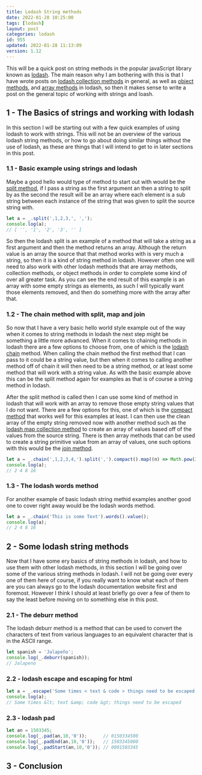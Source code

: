 ```yaml
---
title: Lodash String methods
date: 2022-01-28 10:25:00
tags: [lodash]
layout: post
categories: lodash
id: 955
updated: 2022-01-28 11:13:09
version: 1.12
---
```


This will be a quick post on string methods in the popular javaScript library known as [lodash](https://lodash.com/docs/4.17.15). The main reason why I am bothering with this is that I have wrote posts on [lodash collection methods](/2022/01/14/lodash_collection) in general, as well as [object methods](/2019/02/13/lodash_object/), and [array methods](/2019/02/14/lodash_array/) in lodash, so then it makes sense to write a post on the general topic of working with strings and loash.

<!-- more -->

## 1 - The Basics of strings and working with lodash

In this section I will be starting out with a few quick examples of using lodash to work with strings. This will not be an overview of the various lodash string methods, or how to go about doing similar things without the use of lodash, as these are things that I will intend to get to in later sections in this post.

### 1.1 - Basic example using strings and lodash

Maybe a good hello would type of method to start out with would be the [split method](/2018/12/03/lodash_split/), if I pass a string as the first argument an then a string to split by as the second the result will be an array where each element is a sub string between each instance of the string that was given to split the source string with.

```js
let a = _.split(',1,2,3,', ',');
console.log(a);
// [ '', '1', '2', '3', '' ]
```

So then the lodash split is an example of a method that will take a string as a first argument and then the method returns an array. Although the return value is an array the source that that method works with is very much a string, so then it is a kind of string method in lodash. However often one will need to also work with other lodash methods that are array methods, collection methods, or object methods in order to complete some kind of over all greater task. As you can see the end result of this example is an array with some empty strings as elements, as such I will typically want those elements removed, and then do something more with the array after that.

### 1.2 - The chain method with split, map and join

So now that I have a very basic hello world style example out of the way when it comes to string methods in lodash the next step might be something a little more advanced. When it comes to chaining methods in lodash there are a few options to choose from, one of which is the [lodash chain](/2018/11/11/lodash_chain/) method. When calling the chain method the first method that I can pass to it could be a string value, but then when it comes to calling another method off of chain it will then need to be a string method, or at least some method that will work with a string value. As with the basic example above this can be the split method again for examples as that is of course a string method in lodash.

After the split method is called then I can use some kind of method in lodash that will work with an array to remove those empty string values that I do not want. There are a few options for this, one of which is the [compact method](/2018/08/09/lodash_compact/) that works well for this examples at least. I can then use the clean array of the empty string removed now with another method such as the [lodash map collection method](/2018/02/02/lodash_map/) to create an array of values based off of the values from the source string. There is then array methods that can be used to create a string primitive value from an array of values, one such options with this would be the [join method](/2018/08/11/lodash_join/).

```js
let a = _.chain(',1,2,3,4,').split(',').compact().map((n) => Math.pow(2, n) ).join(' ').value();
console.log(a);
// 2 4 8 16
```

### 1.3 - The lodash words method

For another example of basic lodash string methid examples another good one to cover right away would be the lodash words method.

```js
let a = _.chain('This is some Text').words().value();
console.log(a);
// 2 4 8 16
```

## 2 - Some lodash string methods

Now that I have some ery basics of string methods in lodash, and how to use them with other lodash methods, in this section I will be going over some of the various string methods in lodash. I will not be going over every one of them here of course, if you really want to know what each of them are you can always go to the lodash documentation website first and foremost. However I think I should at least briefly go over a few of them to say the least before moving on to something else in this post.

### 2.1 - The deburr method

The lodash deburr method is a method that can be used to convert the characters of text from various languages to an equivalent character that is in the ASCII range.

```js
let spanish = 'Jalapeño';
console.log(_.deburr(spanish));
// Jalapeno
```

### 2.2 - lodash escape and escaping for html

```js
let a = _.escape('Some times < text & code > things need to be escaped');
console.log(a);
// Some times &lt; text &amp; code &gt; things need to be escaped
```

### 2.3 - lodash pad

```js
let an = 1503345; 
console.log(_.pad(an,10,'0'));      // 0150334500
console.log(_.padEnd(an,10,'0'));   // 1503345000
console.log(_.padStart(an,10,'0')); // 0001503345
```


## 3 - Conclusion

